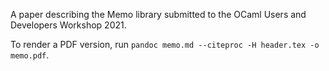 A paper describing the Memo library submitted to the OCaml Users and
Developers Workshop 2021.

To render a PDF version, run `pandoc memo.md --citeproc -H header.tex -o memo.pdf`.

